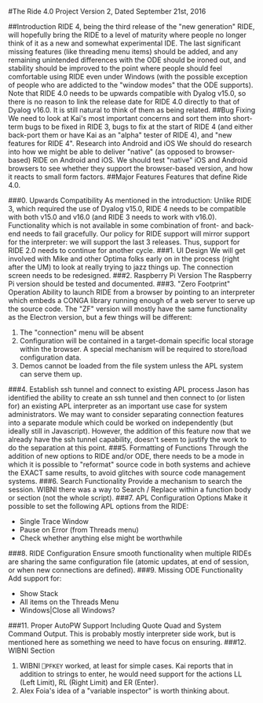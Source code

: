 #The Ride 4.0 Project
Version 2, Dated September 21st, 2016

##Introduction
RIDE 4, being the third release of the "new generation" RIDE, will hopefully bring the RIDE to a level of maturity where people no longer think of it as a new and somewhat experimental IDE. The last significant missing features (like threading menu items) should be added, and any remaining unintended differences with the ODE should be ironed out, and stability should be improved to the point where people should feel comfortable using RIDE even under Windows (with the possible exception of people who are addicted to the "window modes" that the ODE supports).
Note that RIDE 4.0 needs to be upwards compatible with Dyalog v15.0, so there is no reason to link the release date for RIDE 4.0 directly to that of Dyalog v16.0. It is still natural to think of them as being related.
##Bug Fixing
We need to look at Kai's most important concerns and sort them into short-term bugs to be fixed in RIDE 3, bugs to fix at the start of RIDE 4 (and either back-port them or have Kai as an "alpha" tester of RIDE 4), and "new features for RIDE 4".
Research into Android and iOS
We should do research into how we might be able to deliver "native" (as opposed to browser-based) RIDE on Android and iOS. We should test "native" iOS and Android browsers to see whether they support the browser-based version, and how it reacts to small form factors.
##Major Features
Features that define Ride 4.0.

###0. Upwards Compatibility
As mentioned in the introduction: Unlike RIDE 3, which required the use of Dyalog v15.0, RIDE 4 needs to be compatible with both v15.0 and v16.0 (and RIDE 3 needs to work with v16.0). Functionality which is not available in some combination of front- and back-end needs to fail gracefully.
Our policy for RIDE support will mirror support for the interpreter: we will support the last 3 releases. Thus, support for RIDE 2.0 needs to continue for another cycle.
###1. UI Design
We will get involved with Mike and other Optima folks early on in the process (right after the UM) to look at really trying to jazz things up. The connection screen needs to be redesigned.
###2. Raspberry Pi Version
The Raspberry Pi version should be tested and documented.
###3. "Zero Footprint" Operation
Ability to launch RIDE from a browser by pointing to an interpreter which embeds a CONGA library running enough of a web server to serve up the source code. The "ZF" version will mostly have the same functionality as the Electron version, but a few things will be different:

 1. The "connection" menu will be absent
 2. Configuration will be contained in a target-domain specific local storage within the browser. A special mechanism will be required to store/load configuration data.
 3. Demos cannot be loaded from the file system unless the APL system can serve them up.

###4. Establish ssh tunnel and connect to existing APL process
Jason has identified the ability to create an ssh tunnel and then connect to (or listen for) an existing APL interpreter as an important use case for system administrators.
We may want to consider separating connection features into a separate module which could be worked on independently (but ideally still in Javascript). However, the addition of this feature now that we already have the ssh tunnel capability, doesn't seem to justify the work to do the separation at this point.
###5. Formatting of Functions
Through the addition of new options to RIDE and/or ODE, there needs to be a mode in which it is possible to "reformat" source code in both systems and achieve the EXACT same results, to avoid glitches with source code management systems.
###6. Search Functionality
Provide a mechanism to search the session.
WIBNI there was a way to Search / Replace within a function body or section (not the whole script).
###7. APL Configuration Options
Make it possible to set the following APL options from the RIDE:

 - Single Trace Window
 - Pause on Error (from Threads menu)
 - Check whether anything else might be worthwhile

###8. RIDE Configuration
Ensure smooth functionality when multiple RIDEs are sharing the same configuration file (atomic updates, at end of session, or when new connections are defined).
###9. Missing ODE Functionality
Add support for:

 - Show Stack
 - All items on the Threads Menu
 - Windows|Close all Windows?

###11. Proper AutoPW Support
Including Quote Quad and System Command Output. This is probably mostly interpreter side work, but is mentioned here as something we need to have focus on ensuring.
###12. WIBNI Section

1. WIBNI `⎕PFKEY` worked, at least for simple cases. Kai reports that in addition to strings to enter, he would need support for the actions LL (Left Limit), RL (Right Limit) and ER (Enter).
2. Alex Foia's idea of a "variable inspector" is worth thinking about.
